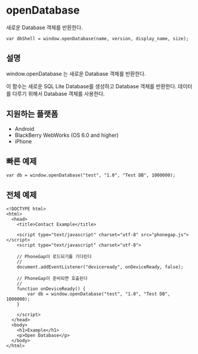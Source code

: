 openDatabase
===============

새로운 Database 객체를 반환한다.

    var dbShell = window.openDatabase(name, version, display_name, size);

설명
-----------

window.openDatabase 는 새로운 Database 객체를 반환한다.

이 함수는 새로운 SQL Lite Database를 생성하고 Database 객체를 반환한다. 데이터를 다루기 위해서 Database 객체를 사용한다.

지원하는 플랫폼
-------------------

- Android
- BlackBerry WebWorks (OS 6.0 and higher)
- iPhone

빠른 예제
-------------

    var db = window.openDatabase("test", "1.0", "Test DB", 1000000);

전체 예제
------------

    <!DOCTYPE html>
    <html>
      <head>
        <title>Contact Example</title>

        <script type="text/javascript" charset="utf-8" src="phonegap.js"></script>
        <script type="text/javascript" charset="utf-8">

        // PhoneGap이 로드되기를 기다린다
        //
        document.addEventListener("deviceready", onDeviceReady, false);

        // PhoneGap이 준비되면 호출된다
        //
        function onDeviceReady() {
			var db = window.openDatabase("test", "1.0", "Test DB", 1000000);
        }
		
        </script>
      </head>
      <body>
        <h1>Example</h1>
        <p>Open Database</p>
      </body>
    </html>
